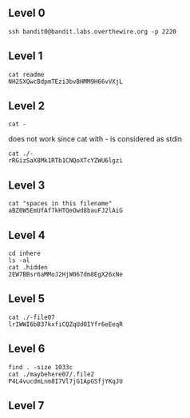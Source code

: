## Level 0

```
ssh bandit0@bandit.labs.overthewire.org -p 2220
```

## Level 1
```
cat readme
NH2SXQwcBdpmTEzi3bvBHMM9H66vVXjL
```

## Level 2
```
cat -
```
does not work since cat with - is considered as stdin

```
cat ./-
rRGizSaX8Mk1RTb1CNQoXTcYZWU6lgzi
```

## Level 3
```
cat "spaces in this filename"
aBZ0W5EmUfAf7kHTQeOwd8bauFJ2lAiG
```

## Level 4
```
cd inhere
ls -al
cat .hidden
2EW7BBsr6aMMoJ2HjW067dm8EgX26xNe
```

## Level 5
```
cat ./-file07
lrIWWI6bB37kxfiCQZqUdOIYfr6eEeqR
```

## Level 6
```
find . -size 1033c
cat ./maybehere07/.file2
P4L4vucdmLnm8I7Vl7jG1ApGSfjYKqJU
```

## Level 7